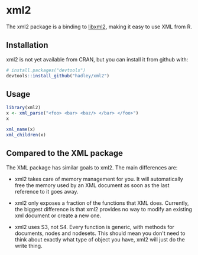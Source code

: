 # xml2

The xml2 package is a binding to [libxml2](http://xmlsoft.org), making it easy to use XML from R.

## Installation

xml2 is not yet available from CRAN, but you can install it from github with:

```R
# install.packages("devtools")
devtools::install_github("hadley/xml2")
```

## Usage

```R
library(xml2)
x <- xml_parse("<foo> <bar> <baz/> </bar> </foo>")
x

xml_name(x)
xml_children(x)
```

## Compared to the XML package

The XML package has similar goals to xml2. The main differences are:

* xml2 takes care of memory management for you. It will automatically
  free the memory used by an XML document as soon as the last reference
  to it goes away.

* xml2 only exposes a fraction of the functions that XML does. Currently,
  the biggest difference is that xml2 provides no way to modify an existing
  xml document or create a new one.

* xml2 uses S3, not S4. Every function is generic, with methods for 
  documents, nodes and nodesets. This should mean you don't need to think
  about exactly what type of object you have, xml2 will just do the write
  thing.
